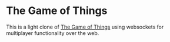 # The Game of Things

This is a light clone of [The Game of Things](https://www.thegameofthings.com/) using websockets for multiplayer functionality over the web.
